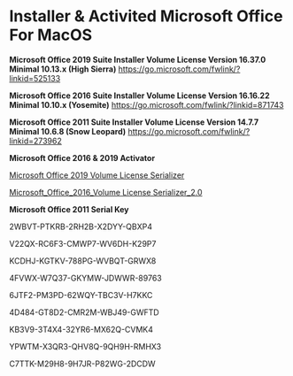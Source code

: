 # Installer & Activited Microsoft Office For MacOS

**Microsoft Office 2019 Suite Installer Volume License Version 16.37.0 Minimal 10.13.x (High Sierra)**
https://go.microsoft.com/fwlink/?linkid=525133

**Microsoft Office 2016 Suite Installer Volume License Version 16.16.22 Minimal 10.10.x (Yosemite)**
https://go.microsoft.com/fwlink/?linkid=871743

**Microsoft Office 2011 Suite Installer Volume License Version 14.7.7 Minimal 10.6.8 (Snow Leopard)**
https://go.microsoft.com/fwlink/?linkid=273962



**Microsoft Office 2016 & 2019 Activator**

[Microsoft Office 2019 Volume License Serializer](https://raw.githubusercontent.com/alsyundawy/Microsoft-Office-For-MacOS/master/Microsoft_Office_2019_VL_Serializer.pkg)

[Microsoft_Office_2016_Volume License Serializer_2.0](https://raw.githubusercontent.com/alsyundawy/Microsoft-Office-For-MacOS/master/Microsoft_Office_2016_VL_Serializer_2.0.pkg)

**Microsoft Office 2011 Serial Key**

2WBVT-PTKRB-2RH2B-X2DYY-QBXP4

V22QX-RC6F3-CMWP7-WV6DH-K29P7

KCDHJ-KGTKV-788PG-WVBQT-GRWX8

4FVWX-W7Q37-GKYMW-JDWWR-89763

6JTF2-PM3PD-62WQY-TBC3V-H7KKC

4D484-GT8D2-CMR2M-WBJ49-GWFTD

KB3V9-3T4X4-32YR6-MX62Q-CVMK4

YPWTM-X3QR3-QHV8Q-9QH9H-RMHX3

C7TTK-M29H8-9H7JR-P82WG-2DCDW
